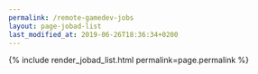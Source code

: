 ```yaml
---
permalink: /remote-gamedev-jobs
layout: page-jobad-list
last_modified_at: 2019-06-26T18:36:34+0200
---
```

{% include render_jobad_list.html permalink=page.permalink %}
